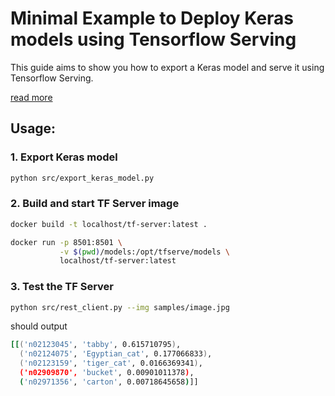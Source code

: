 # Minimal Example to Deploy Keras models using Tensorflow Serving
This guide aims to show you how to export a Keras model and serve it using Tensorflow Serving.

[read more]()

## Usage:
### 1. Export Keras model
```bash
python src/export_keras_model.py
```

### 2. Build and start TF Server image
```bash
docker build -t localhost/tf-server:latest .
```
```bash
docker run -p 8501:8501 \
           -v $(pwd)/models:/opt/tfserve/models \
           localhost/tf-server:latest
```
### 3. Test the TF Server
```bash
python src/rest_client.py --img samples/image.jpg
```
should output
```bash
[[('n02123045', 'tabby', 0.615710795),
  ('n02124075', 'Egyptian_cat', 0.177066833),
  ('n02123159', 'tiger_cat', 0.0166369341),
  ('n02909870', 'bucket', 0.00901011378),
  ('n02971356', 'carton', 0.00718645658)]]
```
